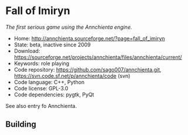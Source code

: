 # Fall of Imiryn

_The first serious game using the Annchienta engine._

- Home: http://annchienta.sourceforge.net/?page=fall_of_imiryn
- State: beta, inactive since 2009
- Download: https://sourceforge.net/projects/annchienta/files/annchienta/current/
- Keywords: role playing
- Code repository: https://github.com/sago007/annchienta.git, https://svn.code.sf.net/p/annchienta/code (svn)
- Code language: C++, Python
- Code license: GPL-3.0
- Code dependencies: pygtk, PyQt

See also entry fo Annchienta.

## Building
